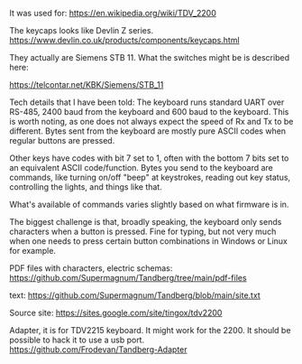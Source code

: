 It was used for:
https://en.wikipedia.org/wiki/TDV_2200

The keycaps looks like Devlin Z series.
https://www.devlin.co.uk/products/components/keycaps.html

They actually are Siemens STB 11.
What the switches might be is described here:

https://telcontar.net/KBK/Siemens/STB_11


Tech details that I have been told: 
The keyboard runs standard UART over RS-485, 2400 baud from the keyboard and 600 baud to the keyboard. This is worth noting, as one does not always expect the speed of Rx and Tx to be different. Bytes sent from the keyboard are mostly pure ASCII codes when regular buttons are pressed.

Other keys have codes with bit 7 set to 1, often with the bottom 7 bits set to an equivalent ASCII code/function. Bytes you send to the keyboard are commands, like turning on/off "beep" at keystrokes, reading out key status, controlling the lights, and things like that.

What's available of commands varies slightly based on what firmware is in.

The biggest challenge is that, broadly speaking, the keyboard only sends characters when a button is pressed. Fine for typing, but not very much when one needs to press certain button combinations in Windows or Linux for example.

PDF files with characters, electric schemas:
https://github.com/Supermagnum/Tandberg/tree/main/pdf-files


text:
https://github.com/Supermagnum/Tandberg/blob/main/site.txt

Source site:
https://sites.google.com/site/tingox/tdv2200


Adapter, it is for TDV2215 keyboard.
It might work for the 2200.
It should be possible to hack it to use a usb port.
https://github.com/Frodevan/Tandberg-Adapter



